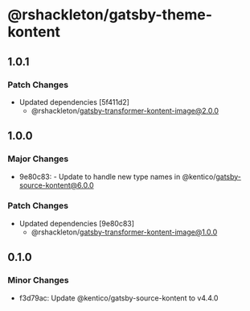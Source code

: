 # @rshackleton/gatsby-theme-kontent

## 1.0.1

### Patch Changes

- Updated dependencies [5f411d2]
  - @rshackleton/gatsby-transformer-kontent-image@2.0.0

## 1.0.0

### Major Changes

- 9e80c83: - Update to handle new type names in @kentico/gatsby-source-kontent@6.0.0

### Patch Changes

- Updated dependencies [9e80c83]
  - @rshackleton/gatsby-transformer-kontent-image@1.0.0

## 0.1.0

### Minor Changes

- f3d79ac: Update @kentico/gatsby-source-kontent to v4.4.0
